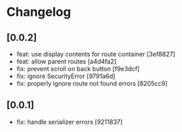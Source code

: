 # Changelog

## [0.0.2]

- feat: use display contents for route container [3ef8827]
- feat: allow parent routes [a4d4fa2]
- fix: prevent scroll on back button [f9e3dcf]
- fix: ignore SecurityError [9791a6d]
- fix: properly ignore route not found errors [8205cc9]
## [0.0.1]

- fix: handle serializer errors [9211837]

